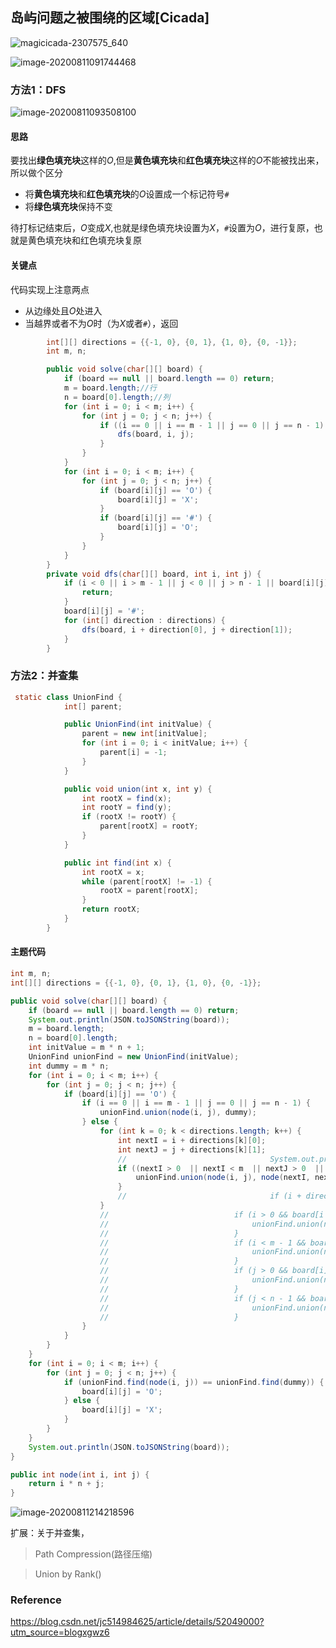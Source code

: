 ## 岛屿问题之被围绕的区域[Cicada]

![magicicada-2307575_640](D:\Dev\SrcCode\geek-algorithm-leetcode\src\main\leetcode_manuscripts\dfs_bfs\island\岛屿问题之被围绕的区域[Cicada].assets\magicicada-2307575_640.png)



![image-20200811091744468](D:\Dev\SrcCode\geek-algorithm-leetcode\src\main\leetcode_manuscripts\dfs_bfs\island\岛屿问题之被围绕的区域[Cicada].assets\image-20200811091744468.png)



### 方法1：DFS

![image-20200811093508100](D:\Dev\SrcCode\geek-algorithm-leetcode\src\main\leetcode_manuscripts\dfs_bfs\island\岛屿问题之被围绕的区域[Cicada].assets\image-20200811093508100.png)

#### 思路

要找出**绿色填充块**这样的$O$,但是**黄色填充块**和**红色填充块**这样的$O$不能被找出来，所以做个区分

- 将**黄色填充块**和**红色填充块**的$O$设置成一个标记符号`#`
- 将**绿色填充块**保持不变

待打标记结束后，$O$变成$X$,也就是绿色填充块设置为$X$，`#`设置为$O$，进行复原，也就是黄色填充块和红色填充块复原

#### 关键点

代码实现上注意两点

- 从边缘处且$O$处进入
- 当越界或者不为$O$时（为$X$或者`#`），返回

```java
        int[][] directions = {{-1, 0}, {0, 1}, {1, 0}, {0, -1}};
        int m, n;

        public void solve(char[][] board) {
            if (board == null || board.length == 0) return;
            m = board.length;//行
            n = board[0].length;//列
            for (int i = 0; i < m; i++) {
                for (int j = 0; j < n; j++) {
                    if ((i == 0 || i == m - 1 || j == 0 || j == n - 1) && board[i][j] == 'O') {
                        dfs(board, i, j);
                    }
                }
            }
            for (int i = 0; i < m; i++) {
                for (int j = 0; j < n; j++) {
                    if (board[i][j] == 'O') {
                        board[i][j] = 'X';
                    }
                    if (board[i][j] == '#') {
                        board[i][j] = 'O';
                    }
                }
            }
        }
        private void dfs(char[][] board, int i, int j) {
            if (i < 0 || i > m - 1 || j < 0 || j > n - 1 || board[i][j] != 'O') {
                return;
            }
            board[i][j] = '#';
            for (int[] direction : directions) {
                dfs(board, i + direction[0], j + direction[1]);
            }
        }
```







### 方法2：并查集





```java
 static class UnionFind {
            int[] parent;

            public UnionFind(int initValue) {
                parent = new int[initValue];
                for (int i = 0; i < initValue; i++) {
                    parent[i] = -1;
                }
            }

            public void union(int x, int y) {
                int rootX = find(x);
                int rootY = find(y);
                if (rootX != rootY) {
                    parent[rootX] = rootY;
                }
            }

            public int find(int x) {
                int rootX = x;
                while (parent[rootX] != -1) {
                    rootX = parent[rootX];
                }
                return rootX;
            }
        }
```



#### 主题代码

```java
int m, n;
int[][] directions = {{-1, 0}, {0, 1}, {1, 0}, {0, -1}};

public void solve(char[][] board) {
    if (board == null || board.length == 0) return;
    System.out.println(JSON.toJSONString(board));
    m = board.length;
    n = board[0].length;
    int initValue = m * n + 1;
    UnionFind unionFind = new UnionFind(initValue);
    int dummy = m * n;
    for (int i = 0; i < m; i++) {
        for (int j = 0; j < n; j++) {
            if (board[i][j] == 'O') {
                if (i == 0 || i == m - 1 || j == 0 || j == n - 1) {
                    unionFind.union(node(i, j), dummy);
                } else {
                    for (int k = 0; k < directions.length; k++) {
                        int nextI = i + directions[k][0];
                        int nextJ = j + directions[k][1];
                        //                                System.out.println(String.format("%d:%d", nextI, nextJ));
                        if ((nextI > 0  || nextI < m  || nextJ > 0  || nextJ < n) && board[nextI][nextJ] == 'O') {
                            unionFind.union(node(i, j), node(nextI, nextJ));
                        }
                        //                                if (i + directions[i][0] > 0&&board[i])
                    }
                    //                            if (i > 0 && board[i - 1][j] == 'O') {
                    //                                unionFind.union(node(i, j), node(i - 1, j));
                    //                            }
                    //                            if (i < m - 1 && board[i + 1][j] == 'O') {
                    //                                unionFind.union(node(i, j), node(i + 1, j));
                    //                            }
                    //                            if (j > 0 && board[i][j - 1] == 'O') {
                    //                                unionFind.union(node(i, j), node(i, j - 1));
                    //                            }
                    //                            if (j < n - 1 && board[i][j + 1] == 'O') {
                    //                                unionFind.union(node(i, j), node(i, j + 1));
                    //                            }
                }
            }
        }
    }
    for (int i = 0; i < m; i++) {
        for (int j = 0; j < n; j++) {
            if (unionFind.find(node(i, j)) == unionFind.find(dummy)) {
                board[i][j] = 'O';
            } else {
                board[i][j] = 'X';
            }
        }
    }
    System.out.println(JSON.toJSONString(board));
}

public int node(int i, int j) {
    return i * n + j;
}
```



![image-20200811214218596](D:\Dev\SrcCode\geek-algorithm-leetcode\src\main\leetcode_manuscripts\dfs_bfs\island\岛屿问题之被围绕的区域[Cicada].assets\image-20200811214218596.png)

扩展：关于并查集，



> Path Compression(路径压缩)







> Union by Rank()



























### Reference

https://blog.csdn.net/jc514984625/article/details/52049000?utm_source=blogxgwz6